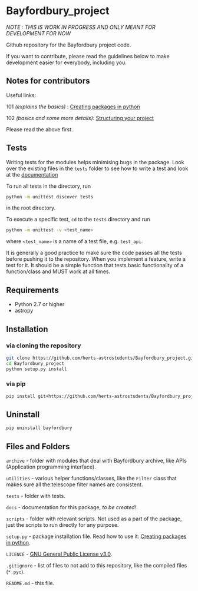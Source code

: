 # Bayfordbury_project

*NOTE : THIS IS WORK IN PROGRESS AND ONLY MEANT FOR DEVELOPMENT FOR NOW*

Github repository for the Bayfordbury project code.

If you want to contribute, please read the guidelines below to make development easier for everybody, including you.

## Notes for contributors

Useful links:

101 _(explains the basics)_ : [Creating packages in python](https://uoftcoders.github.io/studyGroup/lessons/python/packages/lesson/)

102 _(basics and some more details)_: [Structuring your project](https://docs.python-guide.org/writing/structure/)

Please read the above first.

## Tests

Writing tests for the modules helps minimising bugs in the package.
Look over the existing files in the `tests` folder to see how to write a test and look at the [documentation](https://docs.python.org/2/library/unittest.html)

To run all tests in the directory, run

```bash
python -m unittest discover tests
```

in the root directory.

To execute a specific test, `cd` to the `tests` directory and run

```bash
python -m unittest -v <test_name>
```

where `<test_name>` is a name of a test file, e.g. `test_api`.


It is generally a good practice to make sure the code passes all the tests before pushing it to the repository.
When you implement a feature, write a test for it.
It should be a simple function that tests basic functionality of a function/class and MUST work at all times.

## Requirements

- Python 2.7 or higher
- astropy

## Installation

### via cloning the repository

```sh
git clone https://github.com/herts-astrostudents/Bayfordbury_project.git
cd Bayfordbury_project
python setup.py install
```

### via pip

```sh
pip install git+https://github.com/herts-astrostudents/Bayfordbury_project.git -U
```

## Uninstall

```sh
pip uninstall bayfordbury
```

## Files and Folders

`archive` - folder with modules that deal with Bayfordbury archive, like APIs (Application programming interface).

`utilities` - various helper functions/classes, like the `Filter` class that makes sure all the telescope filter names are consistent.

`tests` - folder with tests.

`docs` - documentation for this package, _to be created!_.

`scripts` - folder with relevant scripts. Not used as a part of the package, just the scripts to run directly for any purpose.

`setup.py` - package installation file. Read how to use it: [Creating packages in python](https://uoftcoders.github.io/studyGroup/lessons/python/packages/lesson/).

`LICENCE` - [GNU General Public License v3.0](https://choosealicense.com/licenses/gpl-3.0/#).

`.gitignore` - list of files to not add to this repository, like the compiled files (`*.pyc`).

`README.md` - this file.
